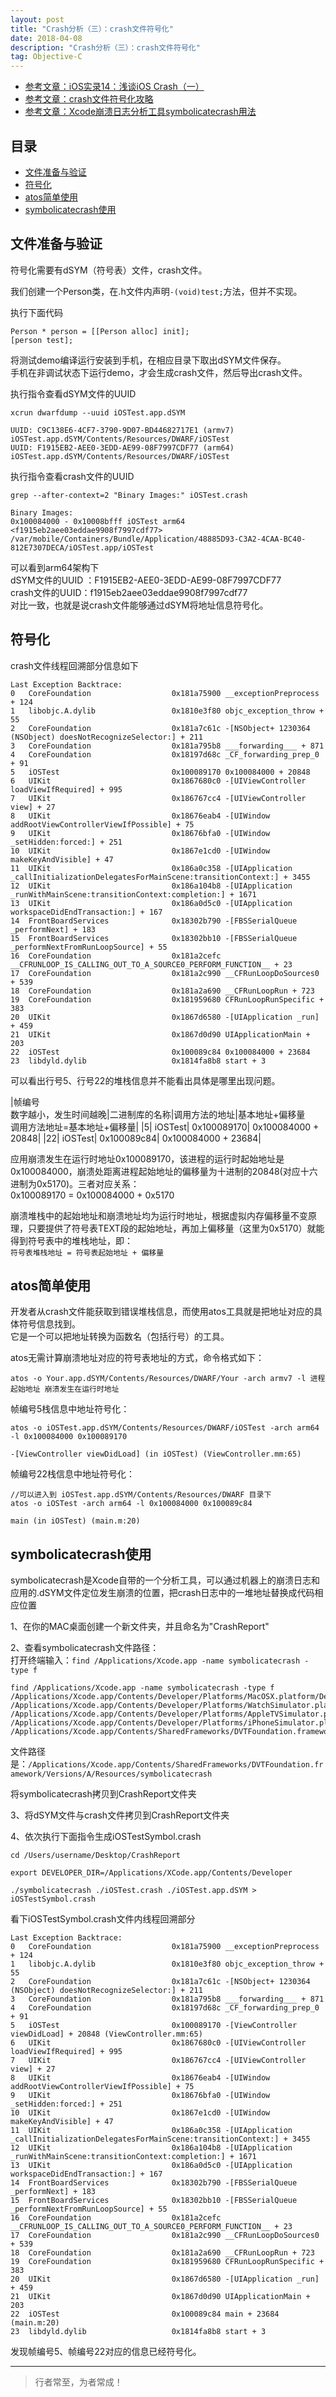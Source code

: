 ```yaml
---
layout: post
title: "Crash分析（三）：crash文件符号化"
date: 2018-04-08
description: "Crash分析（三）：crash文件符号化"
tag: Objective-C
---
```





- [参考文章：iOS实录14：浅谈iOS Crash（一）](https://www.jianshu.com/p/3261493e6d9e)
- [参考文章：crash文件符号化攻略](https://www.jianshu.com/p/8cac0b87ade2)
- [参考文章：Xcode崩溃日志分析工具symbolicatecrash用法](https://www.jianshu.com/p/e428501ff278)


## 目录
- [文件准备与验证](#content1)   
- [符号化](#content2)   
- [atos简单使用](#content3)   
- [symbolicatecrash使用](#content4)   






<!-- ************************************************ -->
## <a id="content1"></a>文件准备与验证

符号化需要有dSYM（符号表）文件，crash文件。

我们创建一个Person类，在.h文件内声明`-(void)test;`方法，但并不实现。

执行下面代码
```objc
Person * person = [[Person alloc] init];
[person test];
```
将测试demo编译运行安装到手机，在相应目录下取出dSYM文件保存。            
手机在非调试状态下运行demo，才会生成crash文件，然后导出crash文件。

执行指令查看dSYM文件的UUID
```
xcrun dwarfdump --uuid iOSTest.app.dSYM

UUID: C9C138E6-4CF7-3790-9D07-BD44682717E1 (armv7) iOSTest.app.dSYM/Contents/Resources/DWARF/iOSTest
UUID: F1915EB2-AEE0-3EDD-AE99-08F7997CDF77 (arm64) iOSTest.app.dSYM/Contents/Resources/DWARF/iOSTest
```

执行指令查看crash文件的UUID

```
grep --after-context=2 "Binary Images:" iOSTest.crash

Binary Images:
0x100084000 - 0x10008bfff iOSTest arm64  <f1915eb2aee03eddae9908f7997cdf77> /var/mobile/Containers/Bundle/Application/48885D93-C3A2-4CAA-BC40-812E7307DECA/iOSTest.app/iOSTest
```

可以看到arm64架构下      
dSYM文件的UUID ：F1915EB2-AEE0-3EDD-AE99-08F7997CDF77      
crash文件的UUID：f1915eb2aee03eddae9908f7997cdf77      
对比一致，也就是说crash文件能够通过dSYM将地址信息符号化。       



<!-- ************************************************ -->
## <a id="content2"></a>符号化


crash文件线程回溯部分信息如下
```objc
Last Exception Backtrace:
0   CoreFoundation                	0x181a75900 __exceptionPreprocess + 124
1   libobjc.A.dylib               	0x1810e3f80 objc_exception_throw + 55
2   CoreFoundation                	0x181a7c61c -[NSObject+ 1230364 (NSObject) doesNotRecognizeSelector:] + 211
3   CoreFoundation                	0x181a795b8 ___forwarding___ + 871
4   CoreFoundation                	0x18197d68c _CF_forwarding_prep_0 + 91
5   iOSTest                       	0x100089170 0x100084000 + 20848
6   UIKit                         	0x1867680c0 -[UIViewController loadViewIfRequired] + 995
7   UIKit                         	0x186767cc4 -[UIViewController view] + 27
8   UIKit                         	0x18676eab4 -[UIWindow addRootViewControllerViewIfPossible] + 75
9   UIKit                         	0x18676bfa0 -[UIWindow _setHidden:forced:] + 251
10  UIKit                         	0x1867e1cd0 -[UIWindow makeKeyAndVisible] + 47
11  UIKit                         	0x186a0c358 -[UIApplication _callInitializationDelegatesForMainScene:transitionContext:] + 3455
12  UIKit                         	0x186a104b8 -[UIApplication _runWithMainScene:transitionContext:completion:] + 1671
13  UIKit                         	0x186a0d5c0 -[UIApplication workspaceDidEndTransaction:] + 167
14  FrontBoardServices            	0x18302b790 -[FBSSerialQueue _performNext] + 183
15  FrontBoardServices            	0x18302bb10 -[FBSSerialQueue _performNextFromRunLoopSource] + 55
16  CoreFoundation                	0x181a2cefc __CFRUNLOOP_IS_CALLING_OUT_TO_A_SOURCE0_PERFORM_FUNCTION__ + 23
17  CoreFoundation                	0x181a2c990 __CFRunLoopDoSources0 + 539
18  CoreFoundation                	0x181a2a690 __CFRunLoopRun + 723
19  CoreFoundation                	0x181959680 CFRunLoopRunSpecific + 383
20  UIKit                         	0x1867d6580 -[UIApplication _run] + 459
21  UIKit                         	0x1867d0d90 UIApplicationMain + 203
22  iOSTest                       	0x100089c84 0x100084000 + 23684
23  libdyld.dylib                 	0x1814fa8b8 start + 3
```

可以看出行号5、行号22的堆栈信息并不能看出具体是哪里出现问题。

|帧编号<br>数字越小，发生时间越晚|二进制库的名称|调用方法的地址|基本地址+偏移量<br>调用方法地址=基本地址+偏移量|
|5|   iOSTest|                       	0x100089170| 0x100084000 + 20848|
|22|  iOSTest|                       	0x100089c84| 0x100084000 + 23684|

应用崩溃发生在运行时地址0x100089170，该进程的运行时起始地址是0x100084000，崩溃处距离进程起始地址的偏移量为十进制的20848(对应十六进制为0x5170)。三者对应关系：      
0x100089170 = 0x100084000 + 0x5170

崩溃堆栈中的起始地址和崩溃地址均为运行时地址，根据虚拟内存偏移量不变原理，只要提供了符号表TEXT段的起始地址，再加上偏移量（这里为0x5170）就能得到符号表中的堆栈地址，即：      
`符号表堆栈地址 = 符号表起始地址 + 偏移量`


<!-- ************************************************ -->
## <a id="content3"></a>atos简单使用


开发者从crash文件能获取到错误堆栈信息，而使用atos工具就是把地址对应的具体符号信息找到。       
它是一个可以把地址转换为函数名（包括行号）的工具。        

atos无需计算崩溃地址对应的符号表地址的方式，命令格式如下：

```
atos -o Your.app.dSYM/Contents/Resources/DWARF/Your -arch armv7 -l 进程起始地址 崩溃发生在运行时地址
```

帧编号5栈信息中地址符号化：
```
atos -o iOSTest.app.dSYM/Contents/Resources/DWARF/iOSTest -arch arm64 -l 0x100084000 0x100089170

-[ViewController viewDidLoad] (in iOSTest) (ViewController.mm:65)
```

帧编号22栈信息中地址符号化：
```
//可以进入到 iOSTest.app.dSYM/Contents/Resources/DWARF 目录下
atos -o iOSTest -arch arm64 -l 0x100084000 0x100089c84

main (in iOSTest) (main.m:20)
```

<!-- ************************************************ -->
## <a id="content4"></a>symbolicatecrash使用

symbolicatecrash是Xcode自带的一个分析工具，可以通过机器上的崩溃日志和应用的.dSYM文件定位发生崩溃的位置，把crash日志中的一堆地址替换成代码相应位置

1、在你的MAC桌面创建一个新文件夹，并且命名为"CrashReport"

2、查看symbolicatecrash文件路径：     
打开终端输入：`find /Applications/Xcode.app -name symbolicatecrash -type f`

```
find /Applications/Xcode.app -name symbolicatecrash -type f
/Applications/Xcode.app/Contents/Developer/Platforms/MacOSX.platform/Developer/iOSSupport/Library/PrivateFrameworks/DVTFoundation.framework/Versions/A/Resources/symbolicatecrash
/Applications/Xcode.app/Contents/Developer/Platforms/WatchSimulator.platform/Developer/Library/PrivateFrameworks/DVTFoundation.framework/symbolicatecrash
/Applications/Xcode.app/Contents/Developer/Platforms/AppleTVSimulator.platform/Developer/Library/PrivateFrameworks/DVTFoundation.framework/symbolicatecrash
/Applications/Xcode.app/Contents/Developer/Platforms/iPhoneSimulator.platform/Developer/Library/PrivateFrameworks/DVTFoundation.framework/symbolicatecrash
/Applications/Xcode.app/Contents/SharedFrameworks/DVTFoundation.framework/Versions/A/Resources/symbolicatecrash
```
文件路径是：`/Applications/Xcode.app/Contents/SharedFrameworks/DVTFoundation.framework/Versions/A/Resources/symbolicatecrash`

将symbolicatecrash拷贝到CrashReport文件夹

3、将dSYM文件与crash文件拷贝到CrashReport文件夹

4、依次执行下面指令生成iOSTestSymbol.crash

`cd /Users/username/Desktop/CrashReport`

`export DEVELOPER_DIR=/Applications/XCode.app/Contents/Developer`

`./symbolicatecrash ./iOSTest.crash ./iOSTest.app.dSYM > iOSTestSymbol.crash`

看下iOSTestSymbol.crash文件内线程回溯部分
```objc
Last Exception Backtrace:
0   CoreFoundation                	0x181a75900 __exceptionPreprocess + 124
1   libobjc.A.dylib               	0x1810e3f80 objc_exception_throw + 55
2   CoreFoundation                	0x181a7c61c -[NSObject+ 1230364 (NSObject) doesNotRecognizeSelector:] + 211
3   CoreFoundation                	0x181a795b8 ___forwarding___ + 871
4   CoreFoundation                	0x18197d68c _CF_forwarding_prep_0 + 91
5   iOSTest                       	0x100089170 -[ViewController viewDidLoad] + 20848 (ViewController.mm:65)
6   UIKit                         	0x1867680c0 -[UIViewController loadViewIfRequired] + 995
7   UIKit                         	0x186767cc4 -[UIViewController view] + 27
8   UIKit                         	0x18676eab4 -[UIWindow addRootViewControllerViewIfPossible] + 75
9   UIKit                         	0x18676bfa0 -[UIWindow _setHidden:forced:] + 251
10  UIKit                         	0x1867e1cd0 -[UIWindow makeKeyAndVisible] + 47
11  UIKit                         	0x186a0c358 -[UIApplication _callInitializationDelegatesForMainScene:transitionContext:] + 3455
12  UIKit                         	0x186a104b8 -[UIApplication _runWithMainScene:transitionContext:completion:] + 1671
13  UIKit                         	0x186a0d5c0 -[UIApplication workspaceDidEndTransaction:] + 167
14  FrontBoardServices            	0x18302b790 -[FBSSerialQueue _performNext] + 183
15  FrontBoardServices            	0x18302bb10 -[FBSSerialQueue _performNextFromRunLoopSource] + 55
16  CoreFoundation                	0x181a2cefc __CFRUNLOOP_IS_CALLING_OUT_TO_A_SOURCE0_PERFORM_FUNCTION__ + 23
17  CoreFoundation                	0x181a2c990 __CFRunLoopDoSources0 + 539
18  CoreFoundation                	0x181a2a690 __CFRunLoopRun + 723
19  CoreFoundation                	0x181959680 CFRunLoopRunSpecific + 383
20  UIKit                         	0x1867d6580 -[UIApplication _run] + 459
21  UIKit                         	0x1867d0d90 UIApplicationMain + 203
22  iOSTest                       	0x100089c84 main + 23684 (main.m:20)
23  libdyld.dylib                 	0x1814fa8b8 start + 3
```

发现帧编号5、帧编号22对应的信息已经符号化。


----------
>  行者常至，为者常成！


